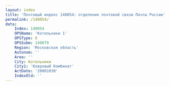 ```yaml
---
layout: index
title: 'Почтовый индекс 140054: отделение почтовой связи Почты России'
permalink: /140054/
data:
    Index: 140054
    OPSName: 'Котельники 1'
    OPSType: О
    OPSSubm: 140079
    Region: 'Московская область'
    Autonom: ''
    Area: ''
    City: Котельники
    City1: 'Ковровый Комбинат'
    ActDate: '20001030'
    IndexOld: ''
---
```

